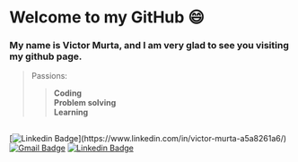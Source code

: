 # Welcome to my GitHub  😄
### My name is Victor Murta, and I am very glad to see you visiting my github page.
> Passions: 
>> **Coding**<br/>
>> **Problem solving**<br/>
>> **Learning**
##
[![Linkedin Badge](https://img.shields.io/badge/-Linkedin-blue?style=flat-square&logo=Linkedin&logoColor=white&link=(https://www.linkedin.com/in/victor-murta-a5a8261a6/))](https://www.linkedin.com/in/victor-murta-a5a8261a6/) 
[![Gmail Badge](https://img.shields.io/badge/vmurtag@gmail.com-red?style=flat-square&logo=Gmail&logoColor=white&link=mailto:vmurtag@gmail.com)](mailto:vmurtag@gmail.com)
[![Linkedin Badge](https://img.shields.io/badge/-VMPortfolio-sucess?style=flat-square&logo=Site&logoColor=sucess&link=(https://victor-murta.github.io/vm.portfolio/))
](https://victor-murta.github.io/vm.portfolio/) 
